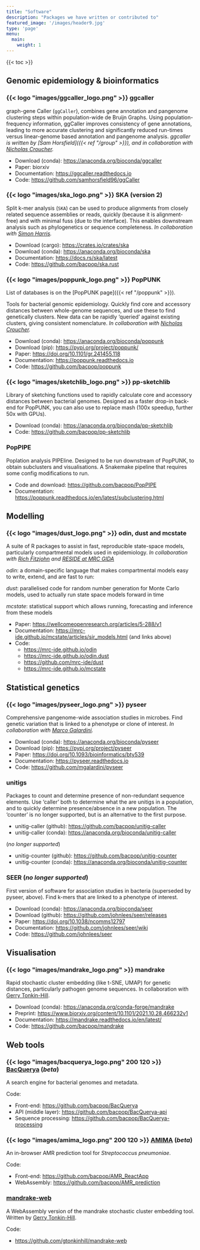 ```yaml
---
title: "Software"
description: "Packages we have written or contributed to"
featured_image: '/images/header9.jpg'
type: 'page'
menu:
  main:
    weight: 1
---
```


{{< toc >}}

##  Genomic epidemiology & bioinformatics

### {{< logo "images/ggcaller_logo.png" >}} ggcaller

graph-gene Caller (`ggCaller`), combines gene annotation and pangenome clustering steps within population-wide de Bruijn Graphs. Using population-frequency information, ggCaller improves consistency of gene annotations, leading to more accurate clustering and significantly reduced run-times versus linear-genome based annotation and pangenome analysis.
*ggcaller is written by [Sam Horsfield]({{< ref "/group" >}}), and in collaboration with [Nicholas Croucher](https://www.imperial.ac.uk/people/n.croucher).*

* Download (conda): https://anaconda.org/bioconda/ggcaller
* Paper: biorxiv
* Documentation: https://ggcaller.readthedocs.io
* Code: https://github.com/samhorsfield96/ggCaller

### {{< logo "images/ska_logo.png" >}} SKA (version 2)

Split k-mer analysis (`SKA`) can be used to produce alignments from closely related sequence assemblies or
reads, quickly (because it is alignment-free) and with minimal fuss (due to the interface).
This enables downstream analysis such as phylogenetics or sequence completeness.
*In collaboration with [Simon Harris](https://github.com/simonrharris).*

* Download (cargo): https://crates.io/crates/ska
* Download (conda): https://anaconda.org/bioconda/ska
* Documentation: https://docs.rs/ska/latest
* Code: https://github.com/bacpop/ska.rust

### {{< logo "images/poppunk_logo.png" >}} PopPUNK

List of databases is on the [PopPUNK page]({{< ref "/poppunk" >}}).

Tools for bacterial genomic epidemiology. Quickly find core and accessory distances between whole-genome sequences, and use these to find genetically clusters. New data can be rapidly ‘queried’ against existing clusters, giving consistent nomenclature.
*In collaboration with [Nicholas Croucher](https://www.imperial.ac.uk/people/n.croucher).*

* Download (conda): https://anaconda.org/bioconda/poppunk
* Download (pip): https://pypi.org/project/poppunk/
* Paper: https://doi.org/10.1101/gr.241455.118
* Documentation: https://poppunk.readthedocs.io
* Code: https://github.com/bacpop/poppunk

### {{< logo "images/sketchlib_logo.png" >}} pp-sketchlib

Library of sketching functions used to rapidly calculate core and accessory distances between bacterial genomes. Designed as a faster drop-in back-end for PopPUNK, you can also use to replace mash (100x speedup, further 50x with GPUs).

* Download (conda): https://anaconda.org/bioconda/pp-sketchlib
* Code: https://github.com/bacpop/pp-sketchlib

### PopPIPE

Poplation analysis PIPEline. Designed to be run downstream of PopPUNK, to obtain subclusters and visualisations.
A Snakemake pipeline that requires some config modifications to run.

* Code and download: https://github.com/bacpop/PopPIPE
* Documentation: https://poppunk.readthedocs.io/en/latest/subclustering.html

## Modelling

### {{< logo "images/dust_logo.png" >}} odin, dust and mcstate

A suite of R packages to assist in fast, reproducible state-space models, particularly compartmental models used in epidemiology.
*In collaboration with [Rich Fitzjohn](https://github.com/richfitz) and [RESIDE at MRC GIDA](https://reside-ic.github.io/)*

*odin*: a domain-specific language that makes compartmental models easy to write, extend, and are fast to run:

*dust*: parallelised code for random number generation for Monte Carlo models, used to actually run state space models forward in time

*mcstate*: statistical support which allows running, forecasting and inference from these models

* Paper: https://wellcomeopenresearch.org/articles/5-288/v1
* Documentation: https://mrc-ide.github.io/mcstate/articles/sir_models.html (and links above)
* Code:
    * https://mrc-ide.github.io/odin
    * https://mrc-ide.github.io/odin.dust
    * https://github.com/mrc-ide/dust
    * https://mrc-ide.github.io/mcstate

## Statistical genetics

### {{< logo "images/pyseer_logo.png" >}} pyseer

Comprehensive pangenome-wide association studies in microbes. Find genetic variation that is linked to a phenotype or clone of interest.
*In collaboration with [Marco Galardini](https://www.resist-cluster.de/en/about-us/research-team/prof-dr-marco-galardini/).*

* Download (conda): https://anaconda.org/bioconda/pyseer
* Download (pip): https://pypi.org/project/pyseer
* Paper:  https://doi.org/10.1093/bioinformatics/bty539
* Documentation: https://pyseer.readthedocs.io
* Code: https://github.com/mgalardini/pyseer

### unitigs

Packages to count and determine presence of non-redundant sequence elements. Use ‘caller’ both to determine what the are unitigs in a population, and to quickly determine presence/absence in a new population. The ‘counter’ is no longer supported, but is an alternative to the first purpose.

* unitig-caller (github): https://github.com/bacpop/unitig-caller
* unitig-caller (conda): https://anaconda.org/bioconda/unitig-caller

(*no longer supported*)
* unitig-counter (github): https://github.com/bacpop/unitig-counter
* unitig-counter (conda): https://anaconda.org/bioconda/unitig-counter

### SEER (*no longer supported*)

First version of software for association studies in bacteria (superseded by pyseer, above). Find k-mers that are linked to a phenotype of interest.

* Download (conda): https://anaconda.org/bioconda/seer
* Download (github):  https://github.com/johnlees/seer/releases
* Paper: https://doi.org/10.1038/ncomms12797
* Documentation: https://github.com/johnlees/seer/wiki
* Code: https://github.com/johnlees/seer

## Visualisation

### {{< logo "images/mandrake_logo.png" >}} mandrake

Rapid stochastic cluster embedding (like t-SNE, UMAP) for genetic distances, particularly pathogen genome sequences.
In collaboration with [Gerry Tonkin-Hill](https://gtonkinhill.github.io/).

* Download (conda): https://anaconda.org/conda-forge/mandrake
* Preprint: https://www.biorxiv.org/content/10.1101/2021.10.28.466232v1
* Documentation: https://mandrake.readthedocs.io/en/latest/
* Code: https://github.com/bacpop/mandrake

## Web tools

### {{< logo "images/bacquerya_logo.png" 200 120 >}} [BacQuerya](wwww.bacquerya.com) (*beta*)

A search engine for bacterial genomes and metadata.

Code:
* Front-end: https://github.com/bacpop/BacQuerya
* API (middle layer): https://github.com/bacpop/BacQuerya-api
* Sequence processing: https://github.com/bacpop/BacQuerya-processing

### {{< logo "images/amima_logo.png" 200 120 >}} [AMIMA](https://amima.poppunk.net/) (*beta*)

An in-browser AMR prediction tool for *Streptococcus pneumoniae*.

Code:
* Front-end: https://github.com/bacpop/AMR_ReactApp
* WebAssembly: https://github.com/bacpop/AMR_prediction

### [mandrake-web](https://gtonkinhill.github.io/mandrake-web/)

A WebAssembly version of the mandrake stochastic cluster embedding tool. Written by [Gerry Tonkin-Hill](https://gtonkinhill.github.io/).

Code:
* https://github.com/gtonkinhill/mandrake-web
